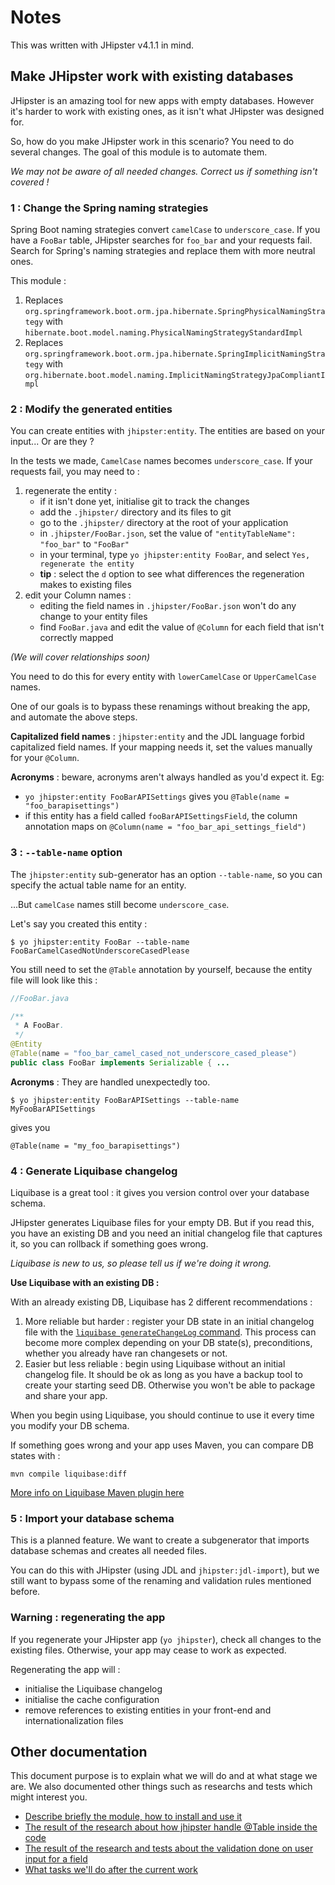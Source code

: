 # Notes

This was written with JHipster v4.1.1 in mind.

## Make JHipster work with existing databases

JHipster is an amazing tool for new apps with empty databases. However it's harder to work with existing ones, as it isn't what JHipster was designed for.

So, how do you make JHipster work in this scenario? You need to do several changes. The goal of this module is to automate them.

*We may not be aware of all needed changes. Correct us if something isn't covered !*

### 1 : Change the Spring naming strategies 

Spring Boot naming strategies convert `camelCase` to `underscore_case`. If you have a `FooBar` table, JHipster searches for `foo_bar` and your requests fail. Search for Spring's naming strategies and replace them with more neutral ones.

This module :

1. Replaces `org.springframework.boot.orm.jpa.hibernate.SpringPhysicalNamingStrategy` with `hibernate.‌boot.model.naming.Ph‌ysicalNamingStrategy‌StandardImpl`
1. Replaces `org.springframework.boot.orm.jpa.hibernate.SpringImplicitNamingStrategy` with `org.hibernate.boot.model.naming.ImplicitNamingStrategyJpaCompliantImpl`

### 2 : Modify the generated entities

You can create entities with `jhipster:entity`. The entities are based on your input... Or are they ?

In the tests we made, `CamelCase` names becomes `underscore_case`. If your requests fail, you may need to :

1. regenerate the entity :
    * if it isn't done yet, initialise git to track the changes
    * add the `.jhipster/` directory and its files to git
    * go to the `.jhipster/` directory at the root of your application
    * in `.jhipster/FooBar.json`, set the value of `"entityTableName": "foo_bar"` to `"FooBar"`
    * in your terminal, type `yo jhipster:entity FooBar`, and select `Yes, regenerate the entity`
    * **tip** : select the `d` option to see what differences the regeneration makes to existing files
1. edit your Column names :
    * editing the field names in `.jhipster/FooBar.json` won't do any change to your entity files
    * find `FooBar.java` and edit the value of `@Column` for each field that isn't correctly mapped

*(We will cover relationships soon)*

You need to do this for every entity with `lowerCamelCase` or `UpperCamelCase` names.

One of our goals is to bypass these renamings without breaking the app, and automate the above steps.

**Capitalized field names** : `jhipster:entity` and the JDL language forbid capitalized field names. If your mapping needs it, set the values manually for your `@Column`.

**Acronyms** : beware, acronyms aren't always handled as you'd expect it. Eg:

 * `yo jhipster:entity FooBarAPISettings` gives you `@Table(name = "foo_barapisettings")`
 * if this entity has a field called `fooBarAPISettingsField`, the column annotation maps on `@Column(name = "foo_bar_api_settings_field")`

### 3 : `--table-name` option

The `jhipster:entity` sub-generator has an option `--table-name`, so you can specify the actual table name for an entity.

...But `camelCase` names still become `underscore_case`.

Let's say you created this entity :

```
$ yo jhipster:entity FooBar --table-name FooBarCamelCasedNotUnderscoreCasedPlease
```

You still need to set the `@Table` annotation by yourself, because the entity file will look like this :

```java
//FooBar.java

/**
 * A FooBar.
 */
@Entity
@Table(name = "foo_bar_camel_cased_not_underscore_cased_please")
public class FooBar implements Serializable { ...
```

**Acronyms** : They are handled unexpectedly too.

```
$ yo jhipster:entity FooBarAPISettings --table-name MyFooBarAPISettings
```

gives you

```
@Table(name = "my_foo_barapisettings")
```

### 4 : Generate Liquibase changelog

Liquibase is a great tool : it gives you version control over your database schema.

JHipster generates Liquibase files for your empty DB. But if you read this, you have an existing DB and you need an initial changelog file that captures it, so you can rollback if something goes wrong.

*Liquibase is new to us, so please tell us if we're doing it wrong.*

**Use Liquibase with an existing DB :**

With an already existing DB, Liquibase has 2 different recommendations :

1. More reliable but harder : register your DB state in an initial changelog file with the [`liquibase generateChangeLog` command](http://www.liquibase.org/documentation/generating_changelogs.html). This process can become more complex depending on your DB state(s), preconditions, whether you already have ran changesets or not.
2. Easier but less reliable : begin using Liquibase without an initial changelog file. It should be ok as long as you have a backup tool to create your starting seed DB. Otherwise you won't be able to package and share your app.

When you begin using Liquibase, you should continue to use it every time you modify your DB schema.

If something goes wrong and your app uses Maven, you can compare DB states with :

```
mvn compile liquibase:diff
```

[More info on Liquibase Maven plugin here](http://www.liquibase.org/documentation/maven/maven_diff.html)

### 5 : Import your database schema

This is a planned feature. We want to create a subgenerator that imports database schemas and creates all needed files.

You can do this with JHipster (using JDL and `jhipster:jdl-import`), but we still want to bypass some of the renaming and validation rules mentioned before.

### Warning : regenerating the app

If you regenerate your JHipster app (`yo jhipster`), check all changes to the existing files. Otherwise, your app may cease to work as expected.

Regenerating the app will :

* initialise the Liquibase changelog
* initialise the cache configuration
* remove references to existing entities in your front-end and internationalization files

## Other documentation

This document purpose is to explain what we will do and at what stage we are.
We also documented other things such as researchs and tests which might interest you.

* [Describe briefly the module, how to install and use it](../blob/master/README.md)
* [The result of the research about how jhipster handle @Table inside the code](../blob/master/entityTableName.md)
* [The result of the research and tests about the validation done on user input for a field](../blob/master/forbiddenCapital.md)
* [What tasks we'll do after the current work](../blob/master/todo.md)

